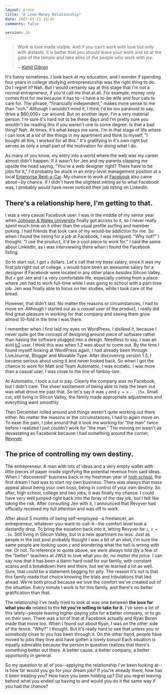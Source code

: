 ```yaml
---
layout: prose
title: "A Love-Money Relationship"
date: 2007-05-11 19:45
comments: false

version: 24
---
```


> Work is love made visible. And if you can't work with love but only with distaste, it is better that you should leave your work and sit at the gate of the temple and take alms of the people who work with joy.
>
> <cite>~ [Kahlil Gibran][1]</cite>

It's funny sometimes. I look back at my education, and I wonder if spending four years in college studying entrepreneurship was the right thing to do. Do I regret it? Nah. But I would certainly say at this stage that I'm not a normal entrepreneur, if you'd call me that at all. For example, money only comes first for me because it has to--I have a to-be wife and four cats to care for. The phrase, "financially independent," makes more sense to me than "rich." Although I wouldn't mind it, I think I'd be too paranoid to say, drive a $60,000+ car around. But on another layer, I'm a very material person. I'm sure it's hard not to be these days and I'm pretty sure you wouldn't be reading this if you weren't one to some degree. Is that a bad thing? Nah. At times, it's what keeps me sane. I'm in that stage of life where I can look at a lot of the things in my apartment and think to myself, "I bought all this, I *worked* for all this." It's gratifying in it's own right but serves as only a small part of the motivation for doing what I do.

As many of you know, my entry into a world where the web was my career almost didn't happen. If it wasn't for Jen and my parents slapping me upside the head saying, "You're a web designer right? There have to be jobs for it," I'd probably be stuck in an entry-level management position at a local [Enterprise Rent-a-Car][2]. My chance to work at [Facebook][3] also came about--by chance. If I didn't have the slightest inkling as to what Facebook was, I probably would have never noticed their job listing on LinkedIn.

## There's a relationship here, I'm getting to that.

I was a very casual Facebook user. I was in the middle of my senior year when [Johnson & Wales University][4] finally got access to it, so I never really spent much time on it other than the usual profile surfing and member poking. I had friends that took care of my would-be addiction for me. So when I found the listing for a job at Facebook, I was intrigued. "Why not?" I thought. "I use the product, it'd be a cool place to work for." I said the same about LinkedIn, as I was interviewing there when I found the Facebook listing.

So to start out, I got `x` dollars. Let's call that my *base* salary, since it was my first job right out of college. `x` would have been an awesome salary for a designer if Facebook were located in any other place *besides* Silicon Valley. But `x` got Jen and I a very comfortable life, especially coming from a place where Jen had to work full-time while I was going to school with a part-time job. Jen was finally able to focus on her studies, while I took care of the bread.

However, that didn't last. No matter the reasons or circumstances, I had to move on. Although I started out as a *casual user* of the product, I really did find great pleasure in working for that company and seeing them grow almost 10-fold in the time I was there.

I remember when I first laid my eyes on WordPress, I disliked it, because I never quite got the concept of designing around piece of software rather than having the software plugged into a design. Needless to say, I was an avid [b2][5] user. I think this was when 1.2 was about to come out. By the time I found myself looking at WordPress again, I had already been through LiveJournal, Blogger and Movable Type. After discovering version 1.5, I became serious about using it and never looked back. So when I got the chance to work for Matt and Team Automattic, I was ecstatic. I was more than a casual user, I was close to the line of fanboy-ism.

At Automattic, I took a cut in pay. Clearly the company was no Facebook, but I didn't care. The sheer excitement of being able to help the team out was what drove me past that. So let's say it was `y` and `y = x - .15x`. Small cut, still living in Silicon Valley, the family made appropriate adjustments and everything went smoothly

Then December rolled around and things weren't quite working out there either. No matter the reasons or the circumstances, I had to again move on. To ease the pain, I joke around that it took me working for "the man" twice before I realized I just couldn't work for "the man." The moving on wasn't as devastating as Facebook because I had something around the corner, [Revyver][6].

## The price of controlling my own destiny.

The entrepreneur. A man with lots of ideas and a very empty wallet with little pieces of paper inside signifying the potential revenue from said ideas. When I "discovered" business back in my freshman year of [high school][7], the first dream I had was to start my own business. There was always that mass appeal about being your own boss, being in control of your own destiny. So after, high school, college and two jobs, it was finally my chance. I could have very well jumped right back into the foray of the day job, but I felt like taking the risk. After consulting Jen with it, I announced that Revyver had officially received my full attention and was off to work.

After about 5 months of being self-employed--a freelancer, an entrepreneur, whatever-you-want-to-call-it--the comfort level took a dastardly drop. To bring the equation back into it, letting Revyver be `z`, `z = .5x`. Still living in Silicon Valley, but in a new apartment no less. Just as people in the last post probably thought I was a bit of an idiot, I'm sure the same people are looking upon `z` and wondering what the hell is wrong with me. Or not. To reference to quote above, we were always told (by a few of the "better" teachers at JWU) to love what you do, *no matter the price*. I can say now that it has been a damn hard road for our family, with constant scares and a breakdown here and there, but we've learned a lot as well. Sure, that could be a statement begging for pity. The reason it's not is that this family made that choice knowing the trials and tribulations that lied ahead. We're both proud because we love the comfort we've created out of the situation. Every minute I work is for this family, and there's no better gratification than that.

The relationship I've really tried to look at was one between **the love for what you do** related to the **hit you're willing to take for it**. I've seen a lot of this lately--people leaving higher paying jobs for a better company, or to go on their own. There was a lot of that at Facebook actually and Ryan Boren made that move too. When I found out about Ryan, I was on the other side of the fence. "Why?" I thought. But it's really hard to see that unless you or somebody close to you has been through it. On the other hand, people have moved to jobs they love and have gotten a lovely bonus! Each situation is equally admirable because the person in question realizes that there's something better out there. A better cause, a better company, a better opportunity in general.

So my question to all of you--applying the relationship I've been looking at--is how far would you go for your dream job? If you're already there, how has it been treating you? How have you been holding up? Did you regret leaving behind what you ended up having to and would you do it the same way if you had the chance?

[1]: http://en.wikipedia.org/wiki/Khalil_Gibran/
[2]: http://enterprise.com/
[3]: http://facebook.com/
[4]: http://jwu.edu/
[5]: http://cafelog.net/
[6]: http://revyver.com/
[7]: http://www.brrsd.k12.nj.us/brhs/hsindex.html
